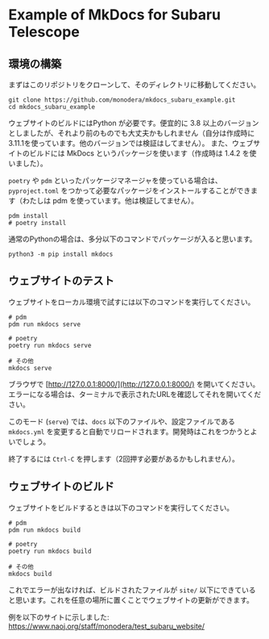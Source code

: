 # Example of MkDocs for Subaru Telescope

## 環境の構築

まずはこのリポジトリをクローンして、そのディレクトリに移動してください。

```
git clone https://github.com/monodera/mkdocs_subaru_example.git
cd mkdocs_subaru_example
```

ウェブサイトのビルドにはPython が必要です。便宜的に 3.8 以上のバージョンとしましたが、それより前のものでも大丈夫かもしれません（自分は作成時に3.11.1を使っています。他のバージョンでは検証はしてません）。
また、ウェブサイトのビルドには MkDocs というパッケージを使います（作成時は 1.4.2 を使いました）。

`poetry` や `pdm` といったパッケージマネージャを使っている場合は、`pyproject.toml` をつかって必要なパッケージをインストールすることができます（わたしは pdm を使っています。他は検証してません）。

```shell
pdm install
# poetry install
```

通常のPythonの場合は、多分以下のコマンドでパッケージが入ると思います。

```
python3 -m pip install mkdocs
```

## ウェブサイトのテスト

ウェブサイトをローカル環境で試すには以下のコマンドを実行してください。

```
# pdm
pdm run mkdocs serve

# poetry
poetry run mkdocs serve

# その他
mkdocs serve
```

ブラウザで [http://127.0.0.1:8000/](http://127.0.0.1:8000/) を開いてください。エラーになる場合は、ターミナルで表示されたURLを確認してそれを開いてください。

このモード (`serve`) では、`docs` 以下のファイルや、設定ファイルである `mkdocs.yml` を変更すると自動でリロードされます。開発時はこれをつかうとよいでしょう。

終了するには `Ctrl-C` を押します（2回押す必要があるかもしれません）。


## ウェブサイトのビルド

ウェブサイトをビルドするときは以下のコマンドを実行してください。

```
# pdm
pdm run mkdocs build

# poetry
poetry run mkdocs build

# その他
mkdocs build
```

これでエラーが出なければ、ビルドされたファイルが `site/` 以下にできていると思います。これを任意の場所に置くことでウェブサイトの更新ができます。

例を以下のサイトに示しました: https://www.naoj.org/staff/monodera/test_subaru_website/



